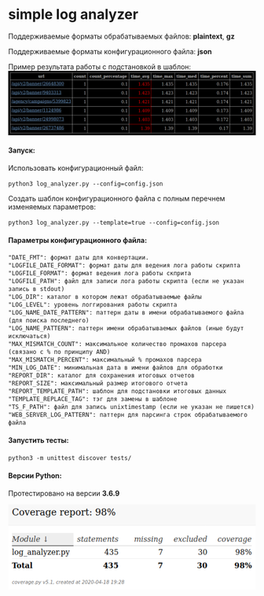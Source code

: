 # simple log analyzer
Поддерживаемые форматы обрабатываемых файлов: **plaintext**, **gz**

Поддерживаемые форматы конфигурационного файла: **json**

Пример результата работы с подстановкой в шаблон:
![report_example.png](report_example.png)

#### Запуск:
Использовать конфигурационный файл: 

`python3 log_analyzer.py --config=config.json`

Создать шаблон конфигурационного файла с полным перечнем изменяемых параметров: 

`python3 log_analyzer.py --template=true --config=config.json`

#### Параметры конфигурационного файла:
    "DATE_FMT": формат даты для конвертации.
    "LOGFILE_DATE_FORMAT": формат даты для ведения лога работы скрипта
    "LOGFILE_FORMAT": формат ведения лога работы скприта
    "LOGFILE_PATH": файл для записи лога работы скрипта (если не указан запись в stdout)
    "LOG_DIR": каталог в котором лежат обрабатываемые файлы
    "LOG_LEVEL": уровень логгирования работы скрипта
    "LOG_NAME_DATE_PATTERN": паттерн даты в имени обрабатываемого файла (для поиска последнего)
    "LOG_NAME_PATTERN": паттерн имени обрабатываемых файлов (иные будут исключаться)
    "MAX_MISMATCH_COUNT": максимальное количество промахов парсера (связано с % по принципу AND)
    "MAX_MISMATCH_PERCENT": максимальный % промахов парсера
    "MIN_LOG_DATE": минимальная дата в имени файлов для обработки
    "REPORT_DIR": каталог для сохранения итоговых отчетов
    "REPORT_SIZE": максимальный размер итогового отчета
    "REPORT_TEMPLATE_PATH": шаблон для подстановки итоговых данных
    "TEMPLATE_REPLACE_TAG": тэг для замены в шаблоне
    "TS_F_PATH": файл для запись unixtimestamp (если не указан не пишется)
    "WEB_SERVER_LOG_PATTERN": паттерн для парсинга строк обрабатываемого файла

#### Запустить тесты:
`python3 -m unittest discover tests/`

#### Версии Python:
Протестировано на версии **3.6.9**

![coverage_report.png](coverage_report.png)



